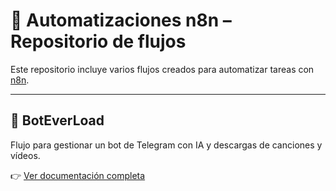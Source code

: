 # 🧠 Automatizaciones n8n – Repositorio de flujos

Este repositorio incluye varios flujos creados para automatizar tareas con [n8n](https://n8n.io/).

---

## 🤖 BotEverLoad
Flujo para gestionar un bot de Telegram con IA y descargas de canciones y vídeos.

👉 [Ver documentación completa](BotEverLoad/README.md)